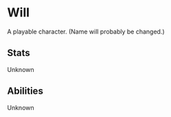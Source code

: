 Will
====

A playable character. (Name will probably be changed.)

Stats
-----

Unknown

Abilities
---------

Unknown
